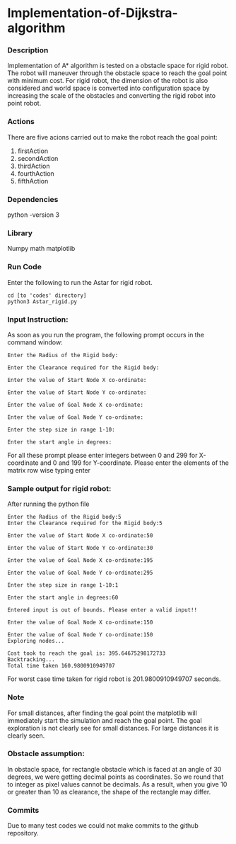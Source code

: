 # Implementation-of-Dijkstra-algorithm
### Description
Implementation of A* algorithm is tested on a obstacle space for rigid robot. The robot will maneuver through the obstacle space to reach the goal point with minimum cost. For rigid robot, the dimension of the robot is also considered and world space is converted into configuration space by increasing the scale of the obstacles and converting the rigid robot into point robot.

### Actions
There are five acions carried out to make the robot reach the goal point:
1. firstAction
2. secondAction
3. thirdAction
4. fourthAction
5. fifthAction



### Dependencies 
python -version 3   

### Library
Numpy
math
matplotlib

### Run Code
Enter the following to run the Astar for rigid robot.

```
cd [to 'codes' directory]
python3 Astar_rigid.py
```

### Input Instruction:
As soon as you run the program, the following prompt occurs in the command window:
```
Enter the Radius of the Rigid body:

Enter the Clearance required for the Rigid body:

Enter the value of Start Node X co-ordinate:

Enter the value of Start Node Y co-ordinate:

Enter the value of Goal Node X co-ordinate:

Enter the value of Goal Node Y co-ordinate:

Enter the step size in range 1-10:

Enter the start angle in degrees:
```
For all these prompt please enter integers between 0 and 299 for X-coordinate and 0 and 199 for Y-coordinate.
Please enter the elements of the matrix row wise typing enter


### Sample output for rigid robot:
After running the python file
```
Enter the Radius of the Rigid body:5
Enter the Clearance required for the Rigid body:5

Enter the value of Start Node X co-ordinate:50

Enter the value of Start Node Y co-ordinate:30

Enter the value of Goal Node X co-ordinate:195

Enter the value of Goal Node Y co-ordinate:295

Enter the step size in range 1-10:1

Enter the start angle in degrees:60

Entered input is out of bounds. Please enter a valid input!!

Enter the value of Goal Node X co-ordinate:150

Enter the value of Goal Node Y co-ordinate:150
Exploring nodes...
```
```
Cost took to reach the goal is: 395.64675298172733
Backtracking...
Total time taken 160.9800910949707
```
For worst case time taken for rigid robot is 201.9800910949707 seconds.

### Note
For small distances, after finding the goal point the matplotlib will immediately start the simulation and reach the goal point. The goal exploration is not clearly see for small distances. For large distances it is clearly seen.

### Obstacle assumption:
In obstacle space, for rectangle obstacle which is faced at an angle of 30 degrees, we were getting decimal points as coordinates. So we round that to integer as pixel values cannot be decimals. As a result, when you give 10 or greater than 10 as clearance, the shape of the rectangle may differ.

### Commits
Due to many test codes we could not make commits to the github repository.
